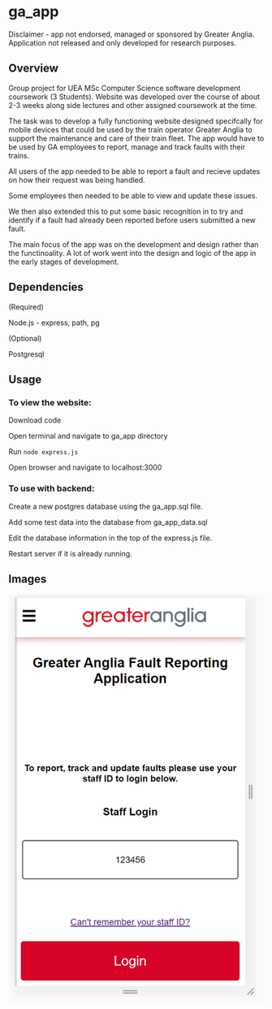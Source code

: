 # ga_app

Disclaimer - app not endorsed, managed or sponsored by Greater Anglia. Application not released and only developed for research purposes.

## Overview

Group project for UEA MSc Computer Science software development coursework (3 Students). Website was developed over the course of about 2-3 weeks along side lectures and other assigned coursework at the time.

The task was to develop a fully functioning website designed specifcally for mobile devices that could be used by the train operator Greater Anglia to support the maintenance and care of their train fleet. The app would have to be used by GA employees to report, manage and track faults with their trains. 

All users of the app needed to be able to report a fault and recieve updates on how their request was being handled. 

Some employees then needed to be able to view and update these issues.

We then also extended this to put some basic recognition in to try and identify if a fault had already been reported before users submitted a new fault.

The main focus of the app was on the development and design rather than the functinoality. A lot of work went into the design and logic of the app in the early stages of development. 

## Dependencies

(Required)

Node.js - express, path, pg

(Optional)

Postgresql

## Usage

### To view the website:

Download code

Open terminal and navigate to ga_app directory

Run ```node express.js```

Open browser and navigate to localhost:3000

### To use with backend:

Create a new postgres database using the ga_app.sql file.

Add some test data into the database from ga_app_data.sql

Edit the database information in the top of the express.js file.

Restart server if it is already running.

## Images

![App login page](/resources/ga_app_login.png?raw=true "Login Page")
